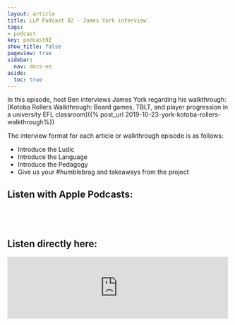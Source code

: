 ```yaml
---
layout: article
title: LLP Podcast 02 - James York interview
tags:
- podcast
key: podcast02
show_title: false
pageview: true
sidebar:
  nav: docs-en
aside:
  toc: true
---
```


In this episode, host Ben interviews James York regarding his walkthrough: [Kotoba Rollers Walkthrough: Board games, TBLT, and player progression in a university EFL classroom]({% post_url 2019-10-23-york-kotoba-rollers-walkthrough%})

The interview format for each article or walkthrough episode is as follows:

- Introduce the Ludic
- Introduce the Language
- Introduce the Pedagogy
- Give us your #humblebrag and takeaways from the project

## Listen with Apple Podcasts:

<a href="https://podcasts.apple.com/jp/podcast/ludic-language-pedagogy-podcast/id1480071532?mt=2&app=podcast" style="display:inline-block;overflow:hidden;background:url(https://linkmaker.itunes.apple.com/en-us/badge-lrg.svg?releaseDate=2020-02-27T00:00:00Z&kind=podcast&bubble=apple_music) no-repeat;width:165px;height:40px;"></a>

## Listen directly here:

<iframe src="https://archive.org/embed/llpp02" width="500" height="140" frameborder="0" webkitallowfullscreen="true" mozallowfullscreen="true" allowfullscreen></iframe>